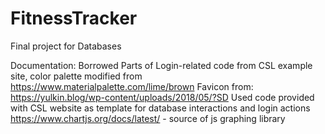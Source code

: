 # FitnessTracker
Final project for Databases

Documentation: Borrowed Parts of Login-related code from CSL example site, color palette modified from https://www.materialpalette.com/lime/brown
Favicon from: https://yulkin.blog/wp-content/uploads/2018/05/?SD
Used code provided with CSL website as template for database interactions and login actions
https://www.chartjs.org/docs/latest/ - source of js graphing library
